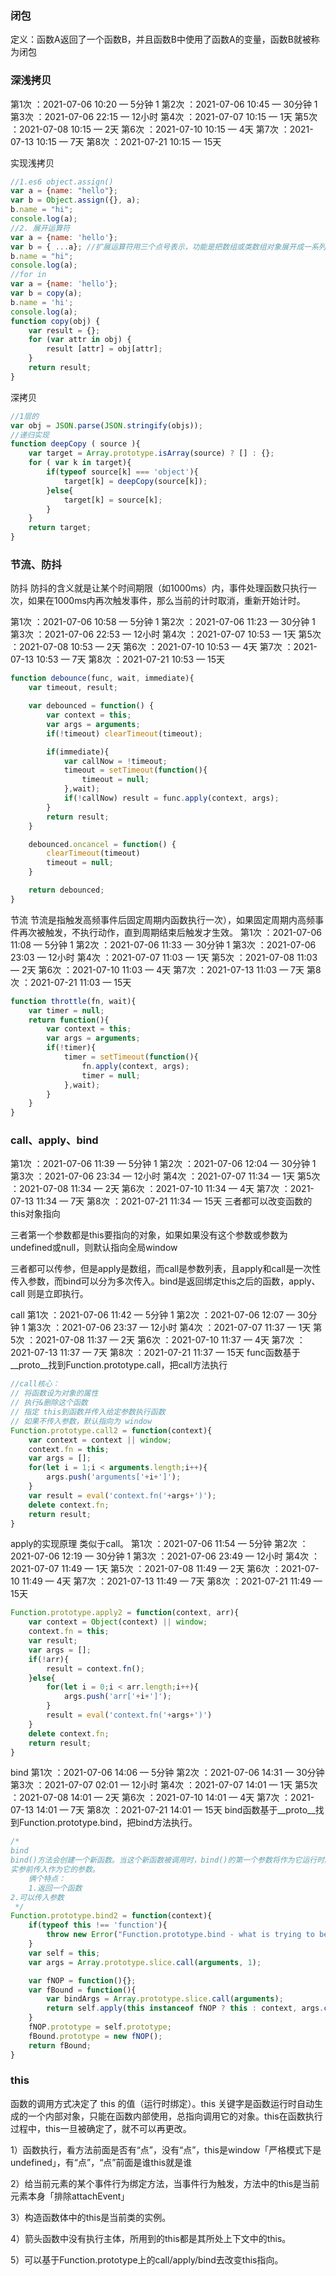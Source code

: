 ### 闭包

定义：函数A返回了一个函数B，并且函数B中使用了函数A的变量，函数B就被称为闭包

### 深浅拷贝
第1次 ：2021-07-06 10:20 — 5分钟    1
第2次 ：2021-07-06 10:45 — 30分钟  1
第3次 ：2021-07-06 22:15 — 12小时
第4次 ：2021-07-07 10:15 — 1天
第5次 ：2021-07-08 10:15 — 2天
第6次 ：2021-07-10 10:15 — 4天
第7次 ：2021-07-13 10:15 — 7天
第8次 ：2021-07-21 10:15 — 15天

实现浅拷贝
```JavaScript
//1.es6 object.assign()
var a = {name: "hello"};
var b = Object.assign({}, a);
b.name = "hi";
console.log(a);
//2. 展开运算符
var a = {name: 'hello'};
var b = { ...a}; //扩展运算符用三个点号表示，功能是把数组或类数组对象展开成一系列用逗号隔开的值
b.name = "hi";
console.log(a);
//for in
var a = {name: 'hello'};
var b = copy(a);
b.name = 'hi';
console.log(a);
function copy(obj) {
    var result = {};
    for (var attr in obj) {
        result [attr] = obj[attr];
    }
    return result;
}

```
深拷贝

```JavaScript
//1层的
var obj = JSON.parse(JSON.stringify(objs));
//递归实现
function deepCopy ( source ){
    var target = Array.prototype.isArray(source) ? [] : {};
    for ( var k in target){
        if(typeof source[k] === 'object'){
            target[k] = deepCopy(source[k]);
        }else{
            target[k] = source[k];
        }
    }
    return target;
}

```

### 节流、防抖

防抖
防抖的含义就是让某个时间期限（如1000ms）内，事件处理函数只执行一次，如果在1000ms内再次触发事件，那么当前的计时取消，重新开始计时。

第1次 ：2021-07-06 10:58 — 5分钟  1
第2次 ：2021-07-06 11:23 — 30分钟  1
第3次 ：2021-07-06 22:53 — 12小时
第4次 ：2021-07-07 10:53 — 1天
第5次 ：2021-07-08 10:53 — 2天
第6次 ：2021-07-10 10:53 — 4天
第7次 ：2021-07-13 10:53 — 7天
第8次 ：2021-07-21 10:53 — 15天
```JavaScript
function debounce(func, wait, immediate){
    var timeout, result;

    var debounced = function() {
        var context = this;
        var args = arguments;
        if(!timeout) clearTimeout(timeout);

        if(immediate){
            var callNow = !timeout;
            timeout = setTimeout(function(){
                timeout = null;
            },wait);
            if(!callNow) result = func.apply(context, args);
        }
        return result;
    }

    debounced.oncancel = function() {
        clearTimeout(timeout)
        timeout = null;
    }

    return debounced;
}
```

节流
节流是指触发高频事件后固定周期内函数执行一次），如果固定周期内高频事件再次被触发，不执行动作，直到周期结束后触发才生效。
第1次 ：2021-07-06 11:08 — 5分钟  1
第2次 ：2021-07-06 11:33 — 30分钟  1
第3次 ：2021-07-06 23:03 — 12小时
第4次 ：2021-07-07 11:03 — 1天
第5次 ：2021-07-08 11:03 — 2天
第6次 ：2021-07-10 11:03 — 4天
第7次 ：2021-07-13 11:03 — 7天
第8次 ：2021-07-21 11:03 — 15天
```JavaScript
function throttle(fn, wait){
    var timer = null;
    return function(){
        var context = this;
        var args = arguments;
        if(!timer){
            timer = setTimeout(function(){
                fn.apply(context, args);
                timer = null;
            },wait);
        }
    }
}

```

### call、apply、bind
第1次 ：2021-07-06 11:39 — 5分钟  1
第2次 ：2021-07-06 12:04 — 30分钟  1
第3次 ：2021-07-06 23:34 — 12小时
第4次 ：2021-07-07 11:34 — 1天
第5次 ：2021-07-08 11:34 — 2天
第6次 ：2021-07-10 11:34 — 4天
第7次 ：2021-07-13 11:34 — 7天
第8次 ：2021-07-21 11:34 — 15天
三者都可以改变函数的this对象指向

三者第一个参数都是this要指向的对象，如果如果没有这个参数或参数为undefined或null，则默认指向全局window

三者都可以传参，但是apply是数组，而call是参数列表，且apply和call是一次性传入参数，而bind可以分为多次传入。bind是返回绑定this之后的函数，apply、call 则是立即执行。

call 
第1次 ：2021-07-06 11:42 — 5分钟  1
第2次 ：2021-07-06 12:07 — 30分钟  1
第3次 ：2021-07-06 23:37 — 12小时
第4次 ：2021-07-07 11:37 — 1天
第5次 ：2021-07-08 11:37 — 2天
第6次 ：2021-07-10 11:37 — 4天
第7次 ：2021-07-13 11:37 — 7天
第8次 ：2021-07-21 11:37 — 15天
func函数基于__proto__找到Function.prototype.call，把call方法执行
```JavaScript
//call核心：
// 将函数设为对象的属性
// 执行&删除这个函数
// 指定 this到函数并传入给定参数执行函数
// 如果不传入参数，默认指向为 window
Function.prototype.call2 = function(context){
    var context = context || window;
    context.fn = this;
    var args = [];
    for(let i = 1;i < arguments.length;i++){
        args.push('arguments['+i+']');
    }
    var result = eval('context.fn('+args+')');
    delete context.fn;
    return result;
}
```

apply的实现原理
类似于call。
第1次 ：2021-07-06 11:54 — 5分钟
第2次 ：2021-07-06 12:19 — 30分钟  1
第3次 ：2021-07-06 23:49 — 12小时
第4次 ：2021-07-07 11:49 — 1天
第5次 ：2021-07-08 11:49 — 2天
第6次 ：2021-07-10 11:49 — 4天
第7次 ：2021-07-13 11:49 — 7天
第8次 ：2021-07-21 11:49 — 15天
```JavaScript
Function.prototype.apply2 = function(context, arr){
    var context = Object(context) || window;
    context.fn = this;
    var result;
    var args = [];
    if(!arr){
        result = context.fn();
    }else{
        for(let i = 0;i < arr.length;i++){
            args.push('arr['+i+']');
        }
        result = eval('context.fn('+args+')')
    }
    delete context.fn;
    return result;
}
```

bind
第1次 ：2021-07-06 14:06 — 5分钟
第2次 ：2021-07-06 14:31 — 30分钟
第3次 ：2021-07-07 02:01 — 12小时
第4次 ：2021-07-07 14:01 — 1天
第5次 ：2021-07-08 14:01 — 2天
第6次 ：2021-07-10 14:01 — 4天
第7次 ：2021-07-13 14:01 — 7天
第8次 ：2021-07-21 14:01 — 15天
bind函数基于__proto__找到Function.prototype.bind，把bind方法执行。
```JavaScript
/*
bind
bind()方法会创建一个新函数。当这个新函数被调用时，bind()的第一个参数将作为它运行时的this,之后一系列参数将会在传递的
实参前传入作为它的参数。
    俩个特点：
    1.返回一个函数
2.可以传入参数
 */
Function.prototype.bind2 = function(context){
    if(typeof this !== 'function'){
        throw new Error("Function.prototype.bind - what is trying to be called a bound");
    }
    var self = this;
    var args = Array.prototype.slice.call(arguments, 1);

    var fNOP = function(){};
    var fBound = function(){
        var bindArgs = Array.prototype.slice.call(arguments);
        return self.apply(this instanceof fNOP ? this : context, args.concat(bindArgs));
    }
    fNOP.prototype = self.prototype;
    fBound.prototype = new fNOP();
    return fBound;
}
```

### this
函数的调用方式决定了 this 的值（运行时绑定）。this 关键字是函数运行时自动生成的一个内部对象，只能在函数内部使用，总指向调用它的对象。this在函数执行过程中，this一旦被确定了，就不可以再更改。

1）函数执行，看方法前面是否有“点”，没有“点”，this是window「严格模式下是undefined」，有“点”，“点”前面是谁this就是谁

2）给当前元素的某个事件行为绑定方法，当事件行为触发，方法中的this是当前元素本身「排除attachEvent」

3）构造函数体中的this是当前类的实例。

4）箭头函数中没有执行主体，所用到的this都是其所处上下文中的this。

5）可以基于Function.prototype上的call/apply/bind去改变this指向。